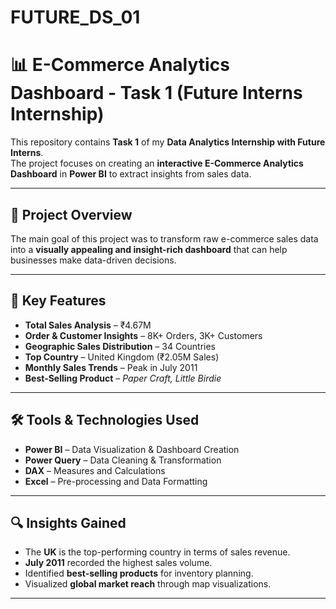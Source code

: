 # FUTURE_DS_01

# 📊 E-Commerce Analytics Dashboard - Task 1 (Future Interns Internship)

This repository contains **Task 1** of my **Data Analytics Internship with Future Interns**.  
The project focuses on creating an **interactive E-Commerce Analytics Dashboard** in **Power BI** to extract insights from sales data.

---

## 🚀 Project Overview
The main goal of this project was to transform raw e-commerce sales data into a **visually appealing and insight-rich dashboard** that can help businesses make data-driven decisions.

---

## 📌 Key Features
- **Total Sales Analysis** – ₹4.67M
- **Order & Customer Insights** – 8K+ Orders, 3K+ Customers
- **Geographic Sales Distribution** – 34 Countries
- **Top Country** – United Kingdom (₹2.05M Sales)
- **Monthly Sales Trends** – Peak in July 2011
- **Best-Selling Product** – *Paper Craft, Little Birdie*

---

## 🛠 Tools & Technologies Used
- **Power BI** – Data Visualization & Dashboard Creation
- **Power Query** – Data Cleaning & Transformation
- **DAX** – Measures and Calculations
- **Excel** – Pre-processing and Data Formatting

---

## 🔍 Insights Gained
- The **UK** is the top-performing country in terms of sales revenue.
- **July 2011** recorded the highest sales volume.
- Identified **best-selling products** for inventory planning.
- Visualized **global market reach** through map visualizations.

---

